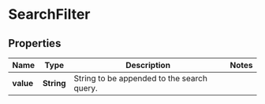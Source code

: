 

# SearchFilter


## Properties

| Name | Type | Description | Notes |
|------------ | ------------- | ------------- | -------------|
|**value** | **String** | String to be appended to the search query. |  |



